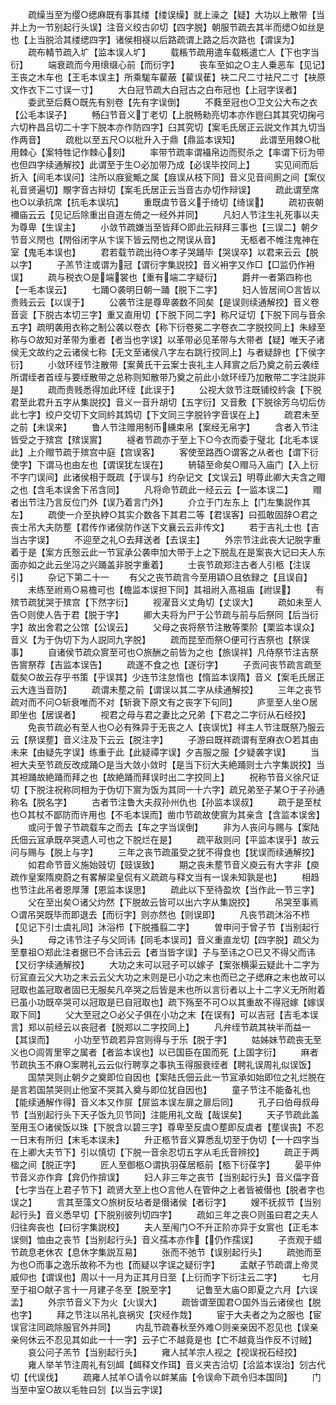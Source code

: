 <!-- { "loadSidebar": true } -->
　　疏缲当至为缨○缌麻既有事其缕【缕误缲】就上澡之【疑】大功以上散带【当并上为一节别起行头误】注音义绞古卯切【四字脱】朝服节疏去其半而缌○如丝是也【上当脱洽其缕缌四字】诸侯相襚以后路疏谓上路之后次路也【谓误为】
　　疏布輤节疏入圹【监本误人圹】
　　载粻节疏用遣车载粻遣亡人【下也字当衍】
　　端衰疏而今用缞缀心前【而衍字】
　　丧车至如之○主人乗恶车【见记】王丧之木车也【王毛本误主】所乘駹车雚蔽【雚误萑】袂二尺二寸袪尺二寸【袂原文作衣下二寸误一寸】
　　大白冠节疏大白冠古之白布冠也【上冠字误者】
　　委武至后蕤○既先有别卷【先有字误倒】
　　不蕤至冠也○卫文公大布之衣【公毛本误子】
　　畅臼节音义丁老切【上脱畅勑亮切本亦作鬯臼其其究切掬弓六切杵昌吕切二十字下脱本亦作防四字】臼其究切【案毛氏居正云説文作其九切当作两音】
　　疏枇以至五尺○以枇升入于鼎【鼎监本误知】
　　此谓至用棘○枇用棘心【案特牲记作棘心刻】
　　率带节疏率谓襵帛边而熨杀之【率谓下衍为带也但四字续通解挍】此谓至于生○必加带乃成【必误毕挍同上】
　　实见间而后折入【间毛本误问】注所以庪瓮甒之属【庪误从枝下同】音义见音间厠之间【案仪礼音贤遍切】覸字音古辩切【案毛氏居正云当音古办切作辩误】
　　疏此谓至席也○以承抗席【抗毛本误坑】
　　重既虞节音义于绮切【绮误】
　　疏初丧朝襧庙云云【见记后除重出自道左倚之一经外并同】
　　凡妇人节注生礼死事以夫为尊卑【生误主】
　　小敛节疏嫌当至皆拜○即此云辩拜三事也【三误二】朝夕节音义閇也【閇俗闭字从卞误下皆云閇也之閇误从音】
　　无柩者不帷注鬼神在室【鬼毛本误也】
　　君若载节疏出待○孝子哭踊毕【哭误卒】以君来云云【脱以字】
　　子羔节注或谓为冠【谓衍字集説挍】音义衻字又作□【□监仍作衻误】
　　疏与税衣○是端裳也【重有端二字疑衍】
　　爵弁一者第四称也【一毛本误云】
　　七踊○袭明日朝一踊【脱下二字】
　　妇人皆居间○言皆以贵贱云云【以误于】
　　公袭节注是尊卑袭数不同矣【是误则续通解挍】音义卷音衮【下脱古本切三字】重又直用切【下脱下同二字】称尺证切【下脱下同与音余五字】疏明袭用衣称之制公袭以卷衣【称下衍卷冕二字卷衣二字脱挍同上】朱緑至称与○故知对革带为重者【者当也字误】以革带必见革带与大带者【疑】唯天子诸侯无文故约之云诸侯七称【无文至诸侯八字左右跳行挍同上】与者疑辞也【下侯字衍】
　　小敛环绖节注散带【案黄氏干云案士丧礼主人拜賔之后乃奠之前云袭绖所谓绖者首绖与要绖散带之总称则知散带乃奠之前此小敛环绖乃加散带二字注説非是】
　　疏而贵贱悉得加此环绖【此误于】
　　公视大敛节注既铺绞紟衾【下脱君至此君升五字从集説挍】音义一音升胡切【五字衍】又音敷【下脱徐芳乌切后仿此七字】绞户交切下文同紟其鸩切【下文同三字脱钤字音误在上】
　　疏君未至之前【未误来】
　　鲁人节注赠用制币纁束帛【案经无帛字】
　　含者入节注皆受之于殡宫【殡误賔】
　　襚者节疏亦于至上下○今衣而委于璧北【北毛本误此】上介赗节疏于殡宫中庭【宫误客】
　　客使至路西○谓客之从者也【谓下衍使字】下谓马也由左也【谓误犹左误在】
　　辀辕至命矣○赗马入庙门【入上衍不字门误间】此诸侯相于既疏【于误与】约杂记文【文误云】明尊此卿大夫含之赗之也【含毛本误舍下吊含同】
　　凡将命节疏此一经云云【一监本误二】
　　赗者出节注乃言反位门外【误乃着言门外】
　　介立于门左东上【门左集説作其左】
　　疏使一介至执綍○其实介数各下其君二等【君误客】曰孤敢固辞○君之丧士吊大夫防塟【君传作诸侯防作送下文襄云云非传文】
　　若于吉礼士也【吉当古字误】
　　不迎至之礼○去拜送者【去误主】
　　外宗节注此丧大记脱字重着于是【案方氏慤云此一节冝承公袭申加大带于上之下脱乱在是案丧大记曰夫人东面亦如之此云坐冯之兴踊盖非脱字重着】
　　士丧节疏郑注古者人引柩【注误引】
　　杂记下第二十一
　　有父之丧节疏言今至用顈○且依録之【且误自】
　　未练至祔焉○易檐可也【檐监本误担下同】其祖祔入髙祖庙【祔误】
　　有殡节疏犹哭于殡宫【下然字衍】
　　视濯音义丈角切【丈误大】
　　疏如未至人告○则使人告于君【脱于字】
　　卿大夫将为尸于公节疏与前与后祭同【后当衍字】故出舍君之公馆【公误云】
　　父母之丧将祭节注散等栗阶【栗监本误众】音义【为于伪切下为人説同九字脱】
　　疏而昆至而祭○便可行吉祭也【祭误事】
　　自诸侯节疏众賔至可也○旅酬之前皆为之也【旅误祥】凡侍祭节注吉祭告賔祭荐【吉监本误告】
　　疏遂不食之也【遂衍字】
　　子贡问丧节疏言疏至载矣○故云存乎书策【乎误其】少连节注怠惰也【惰监本误隋】音义【案毛氏居正云大连当音防】
　　疏谓未塟之前【谓误以其二字从续通解挍】
　　三年之丧节疏对而不问○斩衰唯而不对【斩衰下原文有之丧字下句同】
　　庐垩至人坐○居即坐也【居误者】
　　视君之母与君之妻比之兄弟【下君之二字衍从石经挍】
　　免丧节疏必有至人也○必有殊异于无丧之人【丧误忧】祥主人节注既祭乃服云云【祭误塟】音义注及下云云【脱注字】
　　子游曰既祥疏谓有至麻衣○若其由未来【由疑先字误】练重于此【此疑禫字误】夕吉服之服【夕疑袭字误】
　　当袒大夫至节疏反改成踊○是当大敛小敛时【是当下衍大夫絶踊则士六字集説挍】当其袒踊故絶踊而拜之也【故絶踊而拜误时出二字挍同上】
　　祝称节音义徐尺证切【下脱注祝称同相为于伪切下賔为饭为其同一十六字】疏兄弟至子某○于子孙通称名【脱名字】
　　古者节注鲁大夫叔孙州仇也【孙监本误叔】
　　疏于是至杖也○其杖不鄙防而许用也【不毛本误而】凿巾节疏故使賔为其亲含【含监本误舍】
　　或问于曽子节疏载车之而去【车之字当误倒】
　　非为人丧问与赐与【案陆氏佃云冝承既卒哭遗人可也之下脱烂在是】
　　疏平敌则问【平监本误乎】故云问与赐与【脱上与字】
　　三年之丧节疏虽受之犹不得食也【犹误而续通解挍】
　　如君命节音义施始豉切【豉误致】
　　期之丧未塟节音义庾云有大字非【庾疏作皇案隋庾蔚之有畧解梁皇侃有义疏疏与释文当有一误未知孰是也】
　　相趋也节注此吊者恩厚薄【恩监本误思】
　　疏此以下至待盈坎【当作此一节三字】
　　父在至出矣○诸父灼然【下脱故云皆可以出六字从集説挍】
　　吊哭至事焉○谓吊哭既毕而即退去【而衍字】则亦然也【则误即】
　　凡丧节疏沐浴不栉【见记下引士虞礼同】沐浴栉【下脱搔翦二字】
　　曽申问于曾子节【当别起行头】
　　母之讳节注子与父同讳【同毛本误司】音义重直龙切【四字脱】疏父为至羣祖○郑此注者据已不合讳云云【者当皆字误】子与至讳之○已又不得父而讳【又衍字续通解挍】
　　大功之末可以冠子可以嫁子【案张横渠云疑此十二字为衍冝直云父大功之末云云父大功之末则是已小功之末也而已之子缌麻之末也故可以冠取也盖冠取者固已无服矣凡卒哭之后皆是末也所以言衍者以上十二字义无所附着已虽小功既卒哭可以冠取是已自冠取也】疏下殇至不可○以其重故不得冠嫁【嫁误取下同】
　　父大至冠之○必父子俱在小功之末【在误有】可以吉冠【吉毛本误言】郑以前经云以丧冠者【脱郑以二字挍同上】
　　凡弁绖节疏其袂半而益一【其误而】
　　小功至节疏若异宫则得与于乐【脱于字】
　　姑姊妹节疏丧无至义也○闾胥里宰之属者【者监本误也】以已国臣在国而死【上国字衍】
　　麻者节疏执玉不麻○案聘礼云云似行聘享之事执玉得服衰绖者【聘礼误周礼似误饭】
　　国禁哭则止朝夕之奠即位自因也【案陆氏佃云此一节冝承如始即位之礼烂脱在是言若国禁哭则止他室不哭其入奠与即位犹自因也】
　　童子节注不能备礼也【能续通解作得】音义本又作屝【屝监本误左扉之扉后同】
　　孔子曰伯母叔母节【当别起行头下天子饭九贝节同】注能用礼文哉【哉误矣】
　　天子节疏此盖至用玉○诸侯饭以珠【下脱含以碧三字】尊卑至反虞○塟即反虞者【塟误丧】不忍一日末有所归【末毛本误未】
　　升正柩节音义算悉乱切至于伪切【一十四字当在上卿大夫节下】引以慎切【下脱一音余忍切五字从毛氏音辨挍】
　　疏正于两楹之间【脱正字】
　　匠人至御柩○谓执羽葆居柩前【柩下衍葆字】
　　晏平仲节音义亦作弇【弇仍作揜误】
　　妇人非三年之丧节【当别起行头】音义偪字音【七字当在上君子节下】疏贤大至上也○言他人在管仲之上者皆被僣也【脱者字也误之】
　　言其至藻文○旅树反坫者是僣诸侯【者衍字】
　　嫂不抚叔节【当别起行头】音义悉早切【下脱别彼列切四字】
　　疏如三年之丧○则虽曰君之夫人归往奔丧也【曰衍字集説校】
　　夫人至闱门○不升正阶亦异于女賔也【正毛本误侧】恤由之丧节【当别起行头】音义孺本亦作【仍作孺误】
　　子贡观于蜡节疏息老休农【息休字集説互易】
　　张而不弛节【误别起行头】
　　疏弛而至为也○而事之逸乐故称不为也【而疑以字误之疑衍字】
　　孟献子节疏谓上帝灵威仰也【谓误也】周以十一月为正其月日至【上衍而字下衍注云二字】
　　七月至于祖○献子言十一月建子冬至【脱至字】
　　记鲁至大庙○即夏之六月【六误孟】
　　外宗节音义下为火【火误大】
　　疏皆谓至国君○国外当云诸侯也【脱也字】
　　拜之节注以吊礼哀祸灾【灾经作烖】
　　宦于大夫者之为之服也【宦误官注同疏除服官外并同】
　　内乱节疏春秋至外难○则亲亲因不忍见也【误亲亲何休云不忍见其如此一十一字】云子亡不越竟是也【亡不越竟当作反不讨贼】
　　哀公问子羔节【当别起行头】
　　雍人拭羊宗人视之【视误祝石经挍】
　　雍人举羊节注周礼有刉衈【衈释文作珥】音义夹古洽切【洽监本误治】刉古代切【代误伐】
　　疏雍人拭羊○请令以衅某庙【令误命下疏令归本国同】
　　门当至中室○故以毛牲曰刉【以当云字误】
